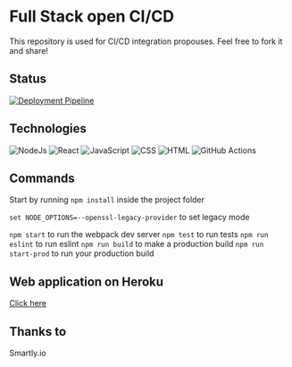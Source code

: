 # Full Stack open CI/CD

This repository is used for CI/CD integration propouses. Feel free to fork it and share!

## Status
[![Deployment Pipeline](https://github.com/jlferrete/full-stack-open-pokedex-CI-CD/actions/workflows/pipeline.yml/badge.svg)](https://github.com/jlferrete/full-stack-open-pokedex-CI-CD/actions/workflows/pipeline.yml)

## Technologies
![NodeJs](https://img.shields.io/badge/Node.js-43853D?style=for-the-badge&logo=node.js&logoColor=white "NodeJs") ![React](https://img.shields.io/badge/React-20232A?style=for-the-badge&logo=react&logoColor=61DAFB "React") ![JavaScript](https://img.shields.io/badge/JavaScript-F7DF1E?style=for-the-badge&logo=javascript&logoColor=black "JavaScript") ![CSS](https://img.shields.io/badge/CSS-239120?&style=for-the-badge&logo=css3&logoColor=white "CSS") ![HTML](https://img.shields.io/badge/HTML-239120?style=for-the-badge&logo=html5&logoColor=white "HTML") ![GitHub Actions](https://img.shields.io/badge/GitHub-100000?style=for-the-badge&logo=github&logoColor=white "GitHub Actions")


## Commands

Start by running `npm install` inside the project folder

`set NODE_OPTIONS=--openssl-legacy-provider` to set legacy mode

`npm start` to run the webpack dev server
`npm test` to run tests
`npm run eslint` to run eslint
`npm run build` to make a production build
`npm run start-prod` to run your production build

## Web application on Heroku
[Click here](https://jlf-ci-ga.herokuapp.com/)

## Thanks to
Smartly.io
